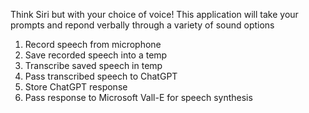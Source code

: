 Think Siri but with your choice of voice!
This application will take your prompts and repond verbally through a variety of sound options

1. Record speech from microphone
2. Save recorded speech into a temp
3. Transcribe saved speech in temp
4. Pass transcribed speech to ChatGPT
5. Store ChatGPT response
6. Pass response to Microsoft Vall-E for speech synthesis
